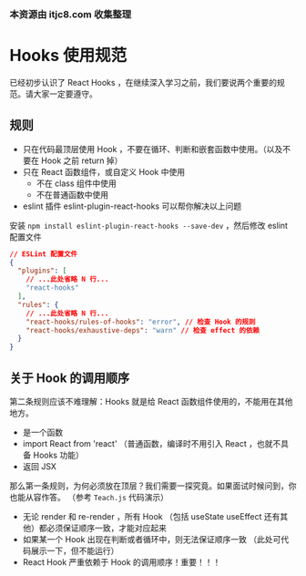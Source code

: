 ### 本资源由 itjc8.com 收集整理
# Hooks 使用规范

已经初步认识了 React Hooks ，在继续深入学习之前，我们要说两个重要的规范。请大家一定要遵守。

## 规则

- 只在代码最顶层使用 Hook ，不要在循环、判断和嵌套函数中使用。（以及不要在 Hook 之前 return 掉）
- 只在 React 函数组件，或自定义 Hook 中使用
    - 不在 class 组件中使用
    - 不在普通函数中使用
- eslint 插件 eslint-plugin-react-hooks 可以帮你解决以上问题

安装 `npm install eslint-plugin-react-hooks --save-dev` ，然后修改 eslint 配置文件

```json
// ESLint 配置文件
{
  "plugins": [
    // ...此处省略 N 行...
    "react-hooks"
  ],
  "rules": {
    // ...此处省略 N 行...
    "react-hooks/rules-of-hooks": "error", // 检查 Hook 的规则
    "react-hooks/exhaustive-deps": "warn" // 检查 effect 的依赖
  }
}
```

## 关于 Hook 的调用顺序

第二条规则应该不难理解：Hooks 就是给 React 函数组件使用的，不能用在其他地方。

- 是一个函数
- import React from 'react' （普通函数，编译时不用引入 React ，也就不具备 Hooks 功能）
- 返回 JSX

那么第一条规则，为何必须放在顶层？我们需要一探究竟。如果面试时候问到，你也能从容作答。
（参考 `Teach.js` 代码演示）

- 无论 render 和 re-render ，所有 Hook （包括 useState useEffect 还有其他）都必须保证顺序一致，才能对应起来
- 如果某一个 Hook 出现在判断或者循环中，则无法保证顺序一致 （此处可代码展示一下，但不能运行）
- React Hook 严重依赖于 Hook 的调用顺序！重要！！！
